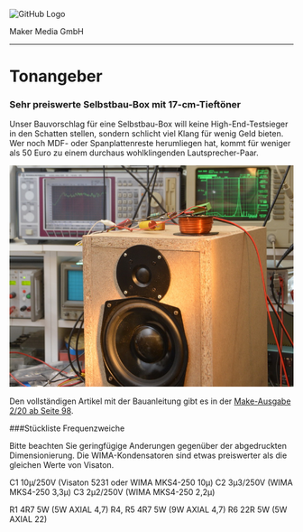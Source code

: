 ![GitHub Logo](http://www.heise.de/make/icons/make_logo.png)

Maker Media GmbH

***

# Tonangeber

### Sehr preiswerte Selbstbau-Box mit 17-cm-Tieftöner

Unser Bauvorschlag für eine Selbstbau-Box will keine High-End-Testsieger in den Schatten stellen, sondern schlicht viel Klang für wenig Geld bieten. Wer noch MDF- oder Spanplattenreste herumliegen hat, kommt für weniger als 50 Euro zu einem durchaus wohlklingenden Lautsprecher-Paar.


![Picture](https://github.com/MakeMagazinDE/Tonangeber/blob/master/aufm_gh.JPG) 

Den vollständigen Artikel mit der Bauanleitung gibt es in der [Make-Ausgabe 2/20 ab Seite 98](https://www.heise.de/select/make/2019/5/1571592996373573).

###Stückliste Frequenzweiche

Bitte beachten Sie geringfügige Anderungen gegenüber der abgedruckten Dimensionierung. Die WIMA-Kondensatoren sind etwas preiswerter als die gleichen Werte von Visaton.

  C1  10µ/250V (Visaton 5231 oder WIMA MKS4-250 10µ)
  C2  3µ3/250V (WIMA MKS4-250 3,3µ)
  C3  2µ2/250V (WIMA MKS4-250 2,2µ)

  R1  4R7 5W  (5W AXIAL 4,7)
  R4, R5  4R7 5W  (9W AXIAL 4,7)
  R6  22R 5W  (5W AXIAL 22)

